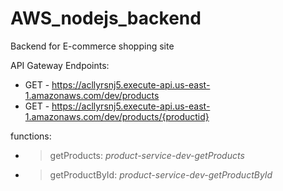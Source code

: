 # AWS_nodejs_backend
Backend for E-commerce shopping site


API Gateway Endpoints:
  - GET - https://acllyrsnj5.execute-api.us-east-1.amazonaws.com/dev/products
  - GET - https://acllyrsnj5.execute-api.us-east-1.amazonaws.com/dev/products/{productid}
  
functions:
  - > getProducts: *product-service-dev-getProducts*
  - > getProductById: *product-service-dev-getProductById*
